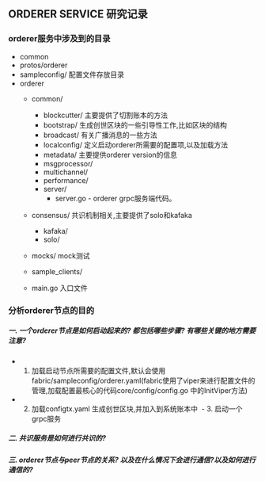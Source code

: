 ## ORDERER SERVICE 研究记录
### orderer服务中涉及到的目录
  - common
  - protos/orderer
  - sampleconfig/ 配置文件存放目录
  - orderer 
    - common/
      - blockcutter/ 主要提供了切割账本的方法
      - bootstrap/ 生成创世区块的一些引导性工作,比如区块的结构
      - broadcast/ 有关广播消息的一些方法
      - localconfig/ 定义启动orderer所需要的配置项,以及加载方法
      - metadata/ 主要提供orderer version的信息
      - msgprocessor/
      - multichannel/ 
      - performance/
      - server/
        - server.go - orderer grpc服务端代码。

    - consensus/ 共识机制相关,主要提供了solo和kafaka
      - kafaka/
      - solo/
    - mocks/ mock测试
    - sample_clients/
    - main.go 入口文件


### 分析orderer节点的目的
##### 一. 一个orderer节点是如何启动起来的? 都包括哪些步骤? 有哪些关键的地方需要注意?
  - 1. 加载启动节点所需要的配置文件,默认会使用fabric/sampleconfig/orderer.yaml(fabric使用了viper来进行配置文件的管理,加载配置最核心的代码core/config/config.go 中的InitViper方法)

  - 2. 加载configtx.yaml 生成创世区块,并加入到系统账本中
  - 3. 启动一个grpc服务

##### 二. 共识服务是如何进行共识的?
##### 三. orderer节点与peer节点的关系? 以及在什么情况下会进行通信?以及如何进行通信的?



